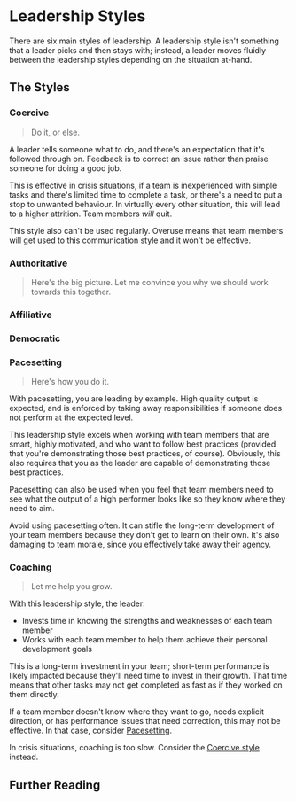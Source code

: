 ---
---
# Leadership Styles

There are six main styles of leadership. A leadership style isn't something that
a leader picks and then stays with; instead, a leader moves fluidly between the
leadership styles depending on the situation at-hand.

## The Styles

### Coercive

> Do it, or else.

A leader tells someone what to do, and there's an expectation that it's
followed through on. Feedback is to correct an issue rather than praise someone
for doing a good job.

This is effective in crisis situations, if a team is inexperienced with simple
tasks and there's limited time to complete a task, or there's a need to put a
stop to unwanted behaviour. In virtually every other situation, this will lead
to a higher attrition. Team members _will_ quit.

This style also can't be used regularly. Overuse means that team members will
get used to this communication style and it won't be effective.

### Authoritative

> Here's the big picture. Let me convince you why we should work towards this
> together.

### Affiliative

### Democratic

### Pacesetting

> Here's how you do it.

With pacesetting, you are leading by example. High quality output is expected,
and is enforced by taking away responsibilities if someone does not perform at
the expected level.

This leadership style excels when working with team members that are smart,
highly motivated, and who want to follow best practices (provided that you're
demonstrating those best practices, of course). Obviously, this also requires
that you as the leader are capable of demonstrating those best practices.

Pacesetting can also be used when you feel that team members need to see what
the output of a high performer looks like so they know where they need to aim.

Avoid using pacesetting often. It can stifle the long-term development of your
team members because they don't get to learn on their own. It's also damaging to
team morale, since you effectively take away their agency.

### Coaching

> Let me help you grow.

With this leadership style, the leader:
- Invests time in knowing the strengths and weaknesses of each team member
- Works with each team member to help them achieve their personal development
  goals

This is a long-term investment in your team; short-term performance is likely
impacted because they'll need time to invest in their growth. That time means
that other tasks may not get completed as fast as if they worked on them
directly.

If a team member doesn't know where they want to go, needs explicit direction,
or has performance issues that need correction, this may not be effective. In
that case, consider [Pacesetting](#Pacesetting).

In crisis situations, coaching is too slow. Consider the [Coercive
style](#Coercive) instead.

## Further Reading
